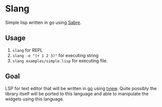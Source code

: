 # Slang

Simple lisp written in go using [Sabre](https://github.com/spy16/sabre).


## Usage

1. `slang` for REPL
2. `slang -e "(+ 1 2 3)"` for executing string
3. `slang examples/simple.lisp` for executing file.

## Goal
LSP for text editor that will be written in [go](https://golang.org) using
[tview](https://github.com/rivo/tview). Quite possibly the library itself will
be ported to this language and able to manipulate the widgets using this language.
